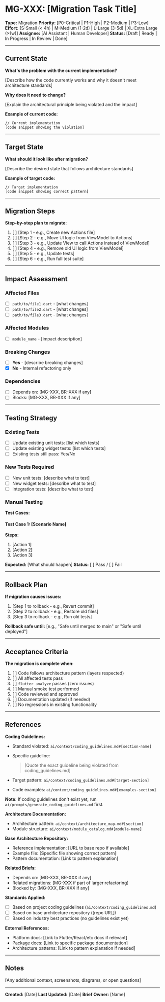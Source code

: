# MG-XXX: [Migration Task Title]

**Type:** Migration
**Priority:** [P0-Critical | P1-High | P2-Medium | P3-Low]
**Effort:** [S-Small (< 4h) | M-Medium (1-2d) | L-Large (3-5d) | XL-Extra Large (>1w)]
**Assignee:** [AI Assistant | Human Developer]
**Status:** [Draft | Ready | In Progress | In Review | Done]

---

## Current State

**What's the problem with the current implementation?**

[Describe how the code currently works and why it doesn't meet architecture standards]

**Why does it need to change?**

[Explain the architectural principle being violated and the impact]

**Example of current code:**
```[language]
// Current implementation
[code snippet showing the violation]
```

---

## Target State

**What should it look like after migration?**

[Describe the desired state that follows architecture standards]

**Example of target code:**
```[language]
// Target implementation
[code snippet showing correct pattern]
```

---

## Migration Steps

**Step-by-step plan to migrate:**

1. [ ] [Step 1 - e.g., Create new Actions file]
2. [ ] [Step 2 - e.g., Move UI logic from ViewModel to Actions]
3. [ ] [Step 3 - e.g., Update View to call Actions instead of ViewModel]
4. [ ] [Step 4 - e.g., Remove old UI logic from ViewModel]
5. [ ] [Step 5 - e.g., Update tests]
6. [ ] [Step 6 - e.g., Run full test suite]

---

## Impact Assessment

### Affected Files
- [ ] `path/to/file1.dart` - [what changes]
- [ ] `path/to/file2.dart` - [what changes]
- [ ] `path/to/file3.dart` - [what changes]

### Affected Modules
- [ ] `module_name` - [impact description]

### Breaking Changes
- [ ] **Yes** - [describe breaking changes]
- [x] **No** - Internal refactoring only

### Dependencies
- [ ] Depends on: [MG-XXX, BR-XXX if any]
- [ ] Blocks: [MG-XXX, BR-XXX if any]

---

## Testing Strategy

### Existing Tests
- [ ] Update existing unit tests: [list which tests]
- [ ] Update existing widget tests: [list which tests]
- [ ] Existing tests still pass: Yes/No

### New Tests Required
- [ ] New unit tests: [describe what to test]
- [ ] New widget tests: [describe what to test]
- [ ] Integration tests: [describe what to test]

### Manual Testing
**Test Cases:**

#### Test Case 1: [Scenario Name]
**Steps:**
1. [Action 1]
2. [Action 2]
3. [Action 3]

**Expected:** [What should happen]
**Status:** [ ] Pass / [ ] Fail

---

## Rollback Plan

**If migration causes issues:**

1. [Step 1 to rollback - e.g., Revert commit]
2. [Step 2 to rollback - e.g., Restore old files]
3. [Step 3 to rollback - e.g., Run old tests]

**Rollback safe until:** [e.g., "Safe until merged to main" or "Safe until deployed"]

---

## Acceptance Criteria

**The migration is complete when:**

1. [ ] Code follows architecture pattern (layers respected)
2. [ ] All affected tests pass
3. [ ] `flutter analyze` passes (zero issues)
4. [ ] Manual smoke test performed
5. [ ] Code reviewed and approved
6. [ ] Documentation updated (if needed)
7. [ ] No regressions in existing functionality

---

## References

**Coding Guidelines:**
- Standard violated: `ai/context/coding_guidelines.md#[section-name]`
- Specific guideline:
  > [Quote the exact guideline being violated from coding_guidelines.md]

- Target pattern: `ai/context/coding_guidelines.md#[target-section]`
- Code examples: `ai/context/coding_guidelines.md#[examples-section]`

**Note:** If coding guidelines don't exist yet, run `ai/prompts/generate_coding_guidelines.md` first.

**Architecture Documentation:**
- Architecture pattern: `ai/context/architecture_map.md#[section]`
- Module structure: `ai/context/module_catalog.md#[module-name]`

**Base Architecture Repository:**
- Reference implementation: [URL to base repo if available]
- Example file: [Specific file showing correct pattern]
- Pattern documentation: [Link to pattern explanation]

**Related Briefs:**
- Depends on: [MG-XXX, BR-XXX if any]
- Related migrations: [MG-XXX if part of larger refactoring]
- Blocked by: [MG-XXX, BR-XXX if any]

**Standards Applied:**
- [ ] Based on project coding guidelines (`ai/context/coding_guidelines.md`)
- [ ] Based on base architecture repository ([repo URL])
- [ ] Based on industry best practices (no guidelines exist yet)

**External References:**
- Platform docs: [Link to Flutter/React/etc docs if relevant]
- Package docs: [Link to specific package documentation]
- Architecture patterns: [Link to pattern explanation if needed]

---

## Notes

[Any additional context, screenshots, diagrams, or open questions]

---

**Created:** [Date]
**Last Updated:** [Date]
**Brief Owner:** [Name]

